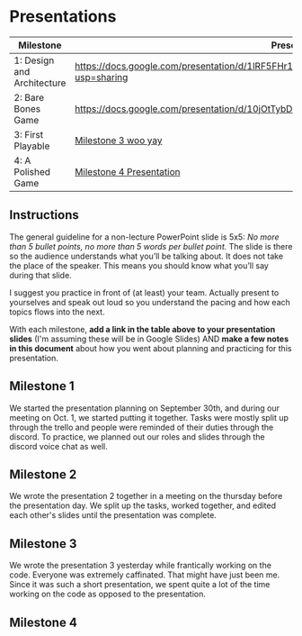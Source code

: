 # Presentations

| Milestone | Presentation Link |
|-----------|-------------------|
| 1: Design and Architecture | https://docs.google.com/presentation/d/1lRF5FHr1asR7D4dBH51GSXh4WBgxuHAN9zrDsg0Yae4/edit?usp=sharing
| 2: Bare Bones Game | https://docs.google.com/presentation/d/10jOtTybDAxEro_E7cVGzOYc1_82qrQuanN2Lwf9gBkI/edit#slide=id.p |
| 3: First Playable | [Milestone 3 woo yay](https://docs.google.com/presentation/d/1xHnu3EShNPPKbHiKv9fw-mstQ2n_Ryao_edP3RwpfWA/edit#slide=id.g6b31700958_0_0) |
| 4: A Polished Game | [Milestone 4 Presentation](https://docs.google.com/presentation/....) |

## Instructions
The general guideline for a non-lecture PowerPoint slide is 5x5: _No more than 5 bullet points, no more than 5 words per bullet point._  The slide is there so the audience understands what you’ll be talking about.  It does not take the place of the speaker.  This means you should know what you’ll say during that slide.  

I suggest you practice in front of (at least) your team.  Actually present to yourselves and speak out loud so you understand the pacing and how each topics flows into the next.  

With each milestone, **add a link in the table above to your presentation slides** (I'm assuming these will be in Google Slides) AND **make a few notes in this document** about how you went about planning and practicing for this presentation. 

## Milestone 1
  We started the presentation planning on September 30th, and during our meeting on Oct. 1, we started putting it together. Tasks were mostly split up through the trello and people were reminded of their duties through the discord. To practice, we planned out our roles and slides through the discord voice chat as well.

## Milestone 2
  We wrote the presentation 2 together in a meeting on the thursday before the presentation day. We split up the tasks, worked together, and edited each other's slides until the presentation was complete.

## Milestone 3
  We wrote the presentation 3 yesterday while frantically working on the code. Everyone was extremely caffinated. That might have just been me. Since it was such a short presentation, we spent quite a lot of the time working on the code as opposed to the presentation. 

## Milestone 4

